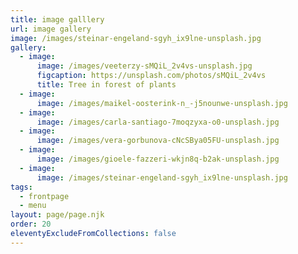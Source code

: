 ```yaml
---
title: image galllery
url: image gallery
image: /images/steinar-engeland-sgyh_ix9lne-unsplash.jpg
gallery:
  - image:
      image: /images/veeterzy-sMQiL_2v4vs-unsplash.jpg
      figcaption: https://unsplash.com/photos/sMQiL_2v4vs
      title: Tree in forest of plants
  - image:
      image: /images/maikel-oosterink-n_-j5nounwe-unsplash.jpg
  - image:
      image: /images/carla-santiago-7moqzyxa-o0-unsplash.jpg
  - image:
      image: /images/vera-gorbunova-cNcSBya05FU-unsplash.jpg
  - image:
      image: /images/gioele-fazzeri-wkjn8q-b2ak-unsplash.jpg
  - image:
      image: /images/steinar-engeland-sgyh_ix9lne-unsplash.jpg
tags:
  - frontpage
  - menu
layout: page/page.njk
order: 20
eleventyExcludeFromCollections: false
---
```

